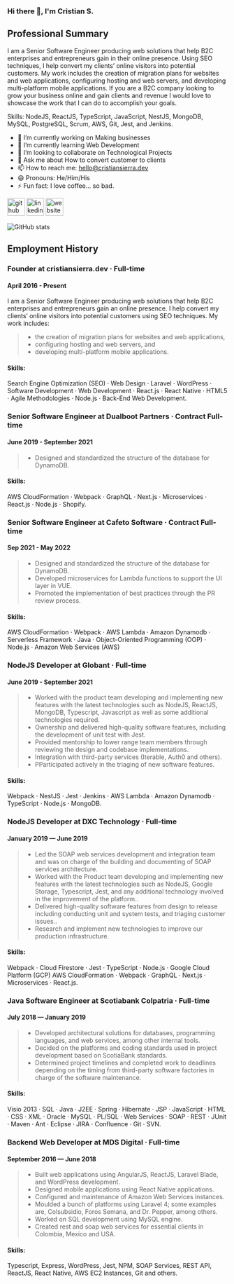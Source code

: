 ### Hi there 👋, I'm Cristian S.

## Professional Summary

I am a Senior Software Engineer producing web solutions that help B2C enterprises and entrepreneurs gain in their online presence. Using SEO techniques, I help convert my clients’ online visitors into potential customers. My work includes the creation of migration plans for websites and web applications, configuring hosting and web servers, and developing multi-platform mobile applications.
If you are a B2C company looking to grow your business online and gain clients and revenue I would love to showcase the work that I can do to accomplish your goals.

Skills: NodeJS, ReactJS, TypeScript, JavaScript, NestJS, MongoDB, MySQL, PostgreSQL, Scrum, AWS, Git, Jest, and Jenkins.

- 🔭 I’m currently working on Making businesses
- 🌱 I’m currently learning Web Development
- 👯 I’m looking to collaborate on Technological Projects
- 💬 Ask me about How to convert customer to clients
- 📫 How to reach me: hello@cristiansierra.dev
- 😄 Pronouns: He/Him/His
- ⚡ Fun fact: I love coffee... so bad.


[<img src='https://cdn.jsdelivr.net/npm/simple-icons@3.0.1/icons/github.svg' alt='github' height='40'>](https://github.com/crijosicar)  [<img src='https://cdn.jsdelivr.net/npm/simple-icons@3.0.1/icons/linkedin.svg' alt='linkedin' height='40'>](https://www.linkedin.com/in/https://www.linkedin.com/in/crijosicar//)  [<img src='https://cdn.jsdelivr.net/npm/simple-icons@3.0.1/icons/icloud.svg' alt='website' height='40'>](https://cristiansierra.dev)

![GitHub stats](https://github-readme-stats.vercel.app/api?username=crijosicar&show_icons=true&count_private=true)

## Employment History

### Founder at cristiansierra.dev · Full-time
#### April 2016 - Present

I am a Senior Software Engineer producing web solutions that help B2C enterprises and entrepreneurs gain an online presence. I help convert my clients’ online visitors into potential customers using SEO techniques. 
My work includes:

> - the creation of migration plans for websites and web applications,
> - configuring hosting and web servers, and
> - developing multi-platform mobile applications.

#### Skills:
Search Engine Optimization (SEO) · Web Design · Laravel · WordPress · Software Development · Web Development · React.js · React Native · HTML5 · Agile Methodologies · Node.js · Back-End Web Development.

### Senior Software Engineer at Dualboot Partners · Contract Full-time
#### June 2019 - September 2021

> - Designed and standardized the structure of the database for DynamoDB.

#### Skills:
AWS CloudFormation · Webpack · GraphQL · Next.js · Microservices · React.js · Node.js · Shopify.

### Senior Software Engineer at Cafeto Software · Contract Full-time
#### Sep 2021 - May 2022

> - Designed and standardized the structure of the database for DynamoDB.
> - Developed microservices for Lambda functions to support the UI layer in VUE.
> - Promoted the implementation of best practices through the PR review process.

#### Skills:
AWS CloudFormation · Webpack · AWS Lambda · Amazon Dynamodb · Serverless Framework · Java · Object-Oriented Programming (OOP) · Node.js · Amazon Web Services (AWS)

### NodeJS Developer at Globant · Full-time
#### June 2019 - September 2021

> - Worked with the product team developing and implementing new features with the latest technologies such as NodeJS, ReactJS, MongoDB, Typescript, Javascript as well as some additional technologies required.
> - Ownership and delivered high-quality software features, including the development of unit test with Jest.
> - Provided mentorship to lower range team members through reviewing the design and codebase implementations.
> - Integration with third-party services (Iterable, Auth0 and others).
> - PParticipated actively in the triaging of new software features.

#### Skills:
Webpack · NestJS · Jest · Jenkins · AWS Lambda · Amazon Dynamodb · TypeScript · Node.js · MongoDB.

### NodeJS Developer at DXC Technology · Full-time
#### January 2019 — June 2019

> - Led the SOAP web services development and integration team and was on charge of the building and documenting of SOAP services architecture.
> - Worked with the Product team developing and implementing new features with the latest technologies such as NodeJS, Google Storage, Typescript, Jest, and any additional technology involved in the improvement of the platform..
> - Delivered high-quality software features from design to release including conducting unit and system tests, and triaging customer issues..
> - Research and implement new technologies to improve our production infrastructure.

#### Skills:
Webpack · Cloud Firestore · Jest · TypeScript · Node.js · Google Cloud Platform (GCP) AWS CloudFormation · Webpack · GraphQL · Next.js · Microservices · React.js.

### Java Software Engineer at Scotiabank Colpatria · Full-time
#### July 2018 — January 2019

> - Developed architectural solutions for databases, programming languages, and web services, among other internal tools.
> - Decided on the platforms and coding standards used in project development based on ScotiaBank standards.
> - Determined project timelines and completed work to deadlines depending on the timing from third-party software factories in charge of the software maintenance.

#### Skills:
Visio 2013 · SQL · Java · J2EE · Spring · Hibernate · JSP · JavaScript · HTML · CSS · XML · Oracle · MySQL · PL/SQL · Web Services · SOAP · REST · JUnit · Maven · Ant · Eclipse · JIRA · Confluence · Git · SVN.

### Backend Web Developer at MDS Digital · Full-time
#### September 2016 — June 2018

> - Built web applications using AngularJS, ReactJS, Laravel Blade, and WordPress development.
> - Designed mobile applications using React Native applications.
> - Configured and maintenance of Amazon Web Services instances.
> - Moulded a bunch of platforms using Laravel 4; some examples are, Colsubsidio, Foros Semana, and Dr. Pepper, among others.
> - Worked on SQL development using MySQL engine.
> - Created rest and soap web services for essential clients in Colombia, Mexico and USA.

#### Skills:
Typescript, Express, WordPress, Jest, NPM, SOAP Services, REST API, ReactJS, React Native, AWS EC2 Instances, Git and others.

